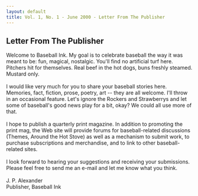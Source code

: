 ```yaml
---
layout: default
title: Vol. 1, No. 1 - June 2000 - Letter From The Publisher
---
```

<H2>Letter From The Publisher</H2>

Welcome to Baseball Ink.  My goal is to celebrate baseball the way it was meant to be:  fun, magical, nostalgic.  You'll find no artificial turf here.  Pitchers hit for themselves.  Real beef in the hot dogs, buns freshly steamed.  Mustard only.<BR>
<BR>
I would like very much for you to share your baseball stories here.  Memories, fact, fiction, prose, poetry, art -- they are all welcome.  I'll throw in an occasional feature.  Let's ignore the Rockers and Strawberrys and let some of baseball's good news play for a bit, okay?  We could all use more of that.<BR>
<BR>
I hope to publish a quarterly print magazine.  In addition to promoting the print mag, the Web site will provide forums for baseball-related discussions (Themes, Around the Hot Stove) as well as a mechanism to submit work, to purchase subscriptions and merchandise, and to link to other baseball-related sites.<BR>
<BR>
I look forward to hearing your suggestions and receiving your submissions.  Please feel free to send me an e-mail and let me know what you think.<BR>
<BR>
J. P. Alexander<BR>
Publisher, Baseball Ink<BR>
